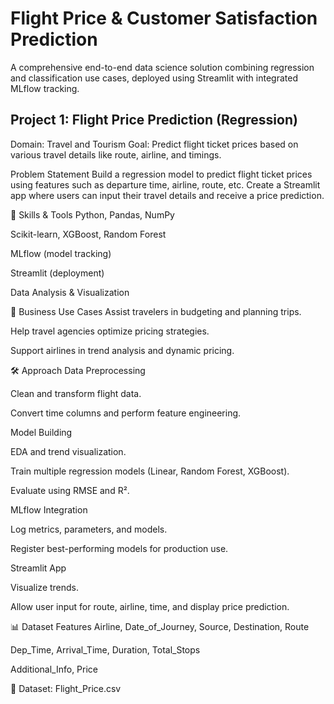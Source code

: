 # Flight Price & Customer Satisfaction Prediction
A comprehensive end-to-end data science solution combining regression and classification use cases, deployed using Streamlit with integrated MLflow tracking.

## Project 1: Flight Price Prediction (Regression)
Domain: Travel and Tourism
Goal: Predict flight ticket prices based on various travel details like route, airline, and timings.

Problem Statement
Build a regression model to predict flight ticket prices using features such as departure time, airline, route, etc. Create a Streamlit app where users can input their travel details and receive a price prediction.

🧰 Skills & Tools
Python, Pandas, NumPy

Scikit-learn, XGBoost, Random Forest

MLflow (model tracking)

Streamlit (deployment)

Data Analysis & Visualization

🧭 Business Use Cases
Assist travelers in budgeting and planning trips.

Help travel agencies optimize pricing strategies.

Support airlines in trend analysis and dynamic pricing.

🛠️ Approach
Data Preprocessing

Clean and transform flight data.

Convert time columns and perform feature engineering.

Model Building

EDA and trend visualization.

Train multiple regression models (Linear, Random Forest, XGBoost).

Evaluate using RMSE and R².

MLflow Integration

Log metrics, parameters, and models.

Register best-performing models for production use.

Streamlit App

Visualize trends.

Allow user input for route, airline, time, and display price prediction.

📊 Dataset Features
Airline, Date_of_Journey, Source, Destination, Route

Dep_Time, Arrival_Time, Duration, Total_Stops

Additional_Info, Price

📁 Dataset: Flight_Price.csv
